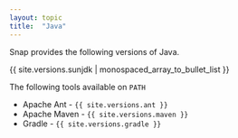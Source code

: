 ```yaml
---
layout: topic
title:  "Java"
---
```


Snap provides the following versions of Java.

{{ site.versions.sunjdk | monospaced_array_to_bullet_list }}


The following tools available on `PATH`

* Apache Ant - `{{ site.versions.ant }}`
* Apache Maven - `{{ site.versions.maven }}`
* Gradle - `{{ site.versions.gradle }}`

